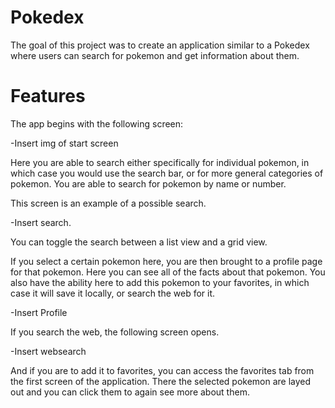 # Pokedex

The goal of this project was to create an application similar to a Pokedex where users can search for 
pokemon and get information about them.

# Features

The app begins with the following screen:

-Insert img of start screen

Here you are able to search either specifically for individual pokemon, in which case you would use the search bar,
or for more general categories of pokemon. You are able to search for pokemon by name or number.

This screen is an example of a possible search.

-Insert search.

You can toggle the search between a list view and a grid view.

If you select a certain pokemon here, you are then brought to a profile page for that pokemon. Here you can see all 
of the facts about that pokemon. You also have the ability here to add this pokemon to your favorites, in which case it will
save it locally, or search the web for it.

-Insert Profile

If you search the web, the following screen opens.

-Insert websearch

And if you are to add it to favorites, you can access the favorites tab from the first screen of the application. There the 
selected pokemon are layed out and you can click them to again see more about them.
